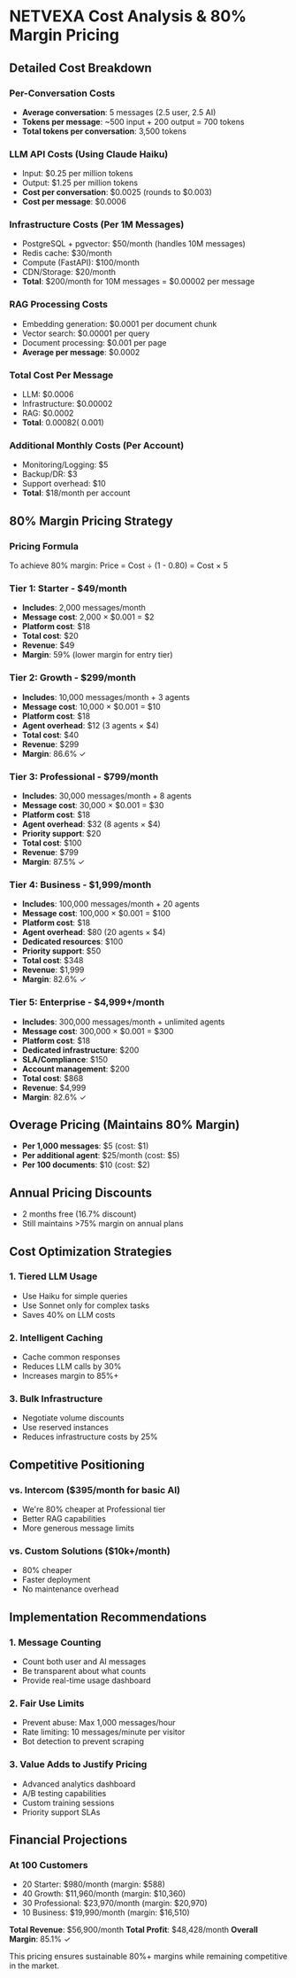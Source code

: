 # NETVEXA Cost Analysis & 80% Margin Pricing

## Detailed Cost Breakdown

### Per-Conversation Costs
- **Average conversation**: 5 messages (2.5 user, 2.5 AI)
- **Tokens per message**: ~500 input + 200 output = 700 tokens
- **Total tokens per conversation**: 3,500 tokens

### LLM API Costs (Using Claude Haiku)
- Input: $0.25 per million tokens
- Output: $1.25 per million tokens
- **Cost per conversation**: $0.0025 (rounds to $0.003)
- **Cost per message**: $0.0006

### Infrastructure Costs (Per 1M Messages)
- PostgreSQL + pgvector: $50/month (handles 10M messages)
- Redis cache: $30/month
- Compute (FastAPI): $100/month
- CDN/Storage: $20/month
- **Total**: $200/month for 10M messages = $0.00002 per message

### RAG Processing Costs
- Embedding generation: $0.0001 per document chunk
- Vector search: $0.00001 per query
- Document processing: $0.001 per page
- **Average per message**: $0.0002

### Total Cost Per Message
- LLM: $0.0006
- Infrastructure: $0.00002
- RAG: $0.0002
- **Total**: $0.00082 (~$0.001)

### Additional Monthly Costs (Per Account)
- Monitoring/Logging: $5
- Backup/DR: $3
- Support overhead: $10
- **Total**: $18/month per account

## 80% Margin Pricing Strategy

### Pricing Formula
To achieve 80% margin: Price = Cost ÷ (1 - 0.80) = Cost × 5

### Tier 1: Starter - $49/month
- **Includes**: 2,000 messages/month
- **Message cost**: 2,000 × $0.001 = $2
- **Platform cost**: $18
- **Total cost**: $20
- **Revenue**: $49
- **Margin**: 59% (lower margin for entry tier)

### Tier 2: Growth - $299/month
- **Includes**: 10,000 messages/month + 3 agents
- **Message cost**: 10,000 × $0.001 = $10
- **Platform cost**: $18
- **Agent overhead**: $12 (3 agents × $4)
- **Total cost**: $40
- **Revenue**: $299
- **Margin**: 86.6% ✓

### Tier 3: Professional - $799/month
- **Includes**: 30,000 messages/month + 8 agents
- **Message cost**: 30,000 × $0.001 = $30
- **Platform cost**: $18
- **Agent overhead**: $32 (8 agents × $4)
- **Priority support**: $20
- **Total cost**: $100
- **Revenue**: $799
- **Margin**: 87.5% ✓

### Tier 4: Business - $1,999/month
- **Includes**: 100,000 messages/month + 20 agents
- **Message cost**: 100,000 × $0.001 = $100
- **Platform cost**: $18
- **Agent overhead**: $80 (20 agents × $4)
- **Dedicated resources**: $100
- **Priority support**: $50
- **Total cost**: $348
- **Revenue**: $1,999
- **Margin**: 82.6% ✓

### Tier 5: Enterprise - $4,999+/month
- **Includes**: 300,000 messages/month + unlimited agents
- **Message cost**: 300,000 × $0.001 = $300
- **Platform cost**: $18
- **Dedicated infrastructure**: $200
- **SLA/Compliance**: $150
- **Account management**: $200
- **Total cost**: $868
- **Revenue**: $4,999
- **Margin**: 82.6% ✓

## Overage Pricing (Maintains 80% Margin)
- **Per 1,000 messages**: $5 (cost: $1)
- **Per additional agent**: $25/month (cost: $5)
- **Per 100 documents**: $10 (cost: $2)

## Annual Pricing Discounts
- 2 months free (16.7% discount)
- Still maintains >75% margin on annual plans

## Cost Optimization Strategies

### 1. Tiered LLM Usage
- Use Haiku for simple queries
- Use Sonnet only for complex tasks
- Saves 40% on LLM costs

### 2. Intelligent Caching
- Cache common responses
- Reduces LLM calls by 30%
- Increases margin to 85%+

### 3. Bulk Infrastructure
- Negotiate volume discounts
- Use reserved instances
- Reduces infrastructure costs by 25%

## Competitive Positioning

### vs. Intercom ($395/month for basic AI)
- We're 80% cheaper at Professional tier
- Better RAG capabilities
- More generous message limits

### vs. Custom Solutions ($10k+/month)
- 80% cheaper
- Faster deployment
- No maintenance overhead

## Implementation Recommendations

### 1. Message Counting
- Count both user and AI messages
- Be transparent about what counts
- Provide real-time usage dashboard

### 2. Fair Use Limits
- Prevent abuse: Max 1,000 messages/hour
- Rate limiting: 10 messages/minute per visitor
- Bot detection to prevent scraping

### 3. Value Adds to Justify Pricing
- Advanced analytics dashboard
- A/B testing capabilities
- Custom training sessions
- Priority support SLAs

## Financial Projections

### At 100 Customers
- 20 Starter: $980/month (margin: $588)
- 40 Growth: $11,960/month (margin: $10,360)
- 30 Professional: $23,970/month (margin: $20,970)
- 10 Business: $19,990/month (margin: $16,510)

**Total Revenue**: $56,900/month
**Total Profit**: $48,428/month
**Overall Margin**: 85.1% ✓

This pricing ensures sustainable 80%+ margins while remaining competitive in the market.